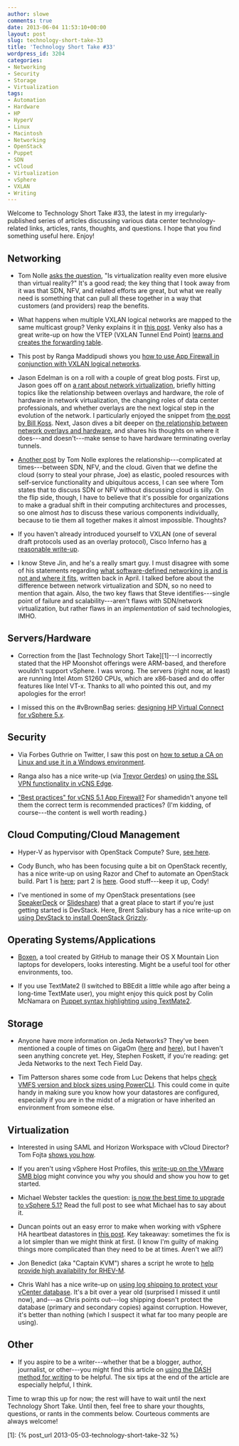 ```yaml
---
author: slowe
comments: true
date: 2013-06-04 11:53:10+00:00
layout: post
slug: technology-short-take-33
title: 'Technology Short Take #33'
wordpress_id: 3204
categories:
- Networking
- Security
- Storage
- Virtualization
tags:
- Automation
- Hardware
- HP
- HyperV
- Linux
- Macintosh
- Networking
- OpenStack
- Puppet
- SDN
- vCloud
- Virtualization
- vSphere
- VXLAN
- Writing
---
```


Welcome to Technology Short Take #33, the latest in my irregularly-published series of articles discussing various data center technology-related links, articles, rants, thoughts, and questions. I hope that you find something useful here. Enjoy!

## Networking

* Tom Nolle [asks the question](http://blog.cimicorp.com/?p=1280), "Is virtualization reality even more elusive than virtual reality?" It's a good read; the key thing that I took away from it was that SDN, NFV, and related efforts are great, but what we really need is something that can pull all these together in a way that customers (and providers) reap the benefits.

* What happens when multiple VXLAN logical networks are mapped to the same multicast group? Venky explains it in [this post](http://blogs.vmware.com/vsphere/2013/05/vxlan-series-multiple-logical-networks-mapped-to-one-multicast-group-address-part-4.html). Venky also has a great write-up on how the VTEP (VXLAN Tunnel End Point) [learns and creates the forwarding table](http://blogs.vmware.com/vsphere/2013/05/vxlan-series-how-vtep-learns-and-creates-forwarding-table-part-5.html).

* This post by Ranga Maddipudi shows you [how to use App Firewall in conjunction with VXLAN logical networks](http://blogs.vmware.com/vsphere/2013/05/using-app-firewall-with-vxlan-networks.html).

* Jason Edelman is on a roll with a couple of great blog posts. First up, Jason goes off on [a rant about network virtualization](http://www.jedelman.com/1/post/2013/06/network-virtualization-general-rant.html), briefly hitting topics like the relationship between overlays and hardware, the role of hardware in network virtualization, the changing roles of data center professionals, and whether overlays are the next logical step in the evolution of the network. I particularly enjoyed the snippet from [the post by Bill Koss](http://siwdt.com/2013/05/07/sdn-its-free-just-like-a-puppy/). Next, Jason dives a bit deeper on [the relationship between network overlays and hardware](http://www.jedelman.com/1/post/2013/06/network-overlays-and-hardware-do-they-go-together.html), and shares his thoughts on where it does---and doesn't---make sense to have hardware terminating overlay tunnels.

* [Another post](http://blog.cimicorp.com/?p=1262) by Tom Nolle explores the relationship---complicated at times---between SDN, NFV, and the cloud. Given that we define the cloud (sorry to steal your phrase, Joe) as elastic, pooled resources with self-service functionality and ubiquitous access, I can see where Tom states that to discuss SDN or NFV without discussing cloud is silly. On the flip side, though, I have to believe that it's possible for organizations to make a gradual shift in their computing architectures and processes, so one almost _has_ to discuss these various components individually, because to tie them all together makes it almost impossible. Thoughts?

* If you haven't already introduced yourself to VXLAN (one of several draft protocols used as an overlay protocol), Cisco Inferno has [a reasonable write-up](http://blog.ciscoinferno.net/who-needs-more-than-4094-vlans).

* I know Steve Jin, and he's a really smart guy. I must disagree with some of his statements regarding [what software-defined networking is and is not and where it fits](http://www.doublecloud.org/2013/04/what-software-defined-networking-is-and-is-not-and-where-it-fits/), written back in April. I talked before about the difference between network virtualization and SDN, so no need to mention that again. Also, the two key flaws that Steve identifies---single point of failure and scalability---aren't flaws with SDN/network virtualization, but rather flaws in an _implementation_ of said technologies, IMHO.

## Servers/Hardware

* Correction from the [last Technology Short Take][1]---I incorrectly stated that the HP Moonshot offerings were ARM-based, and therefore wouldn't support vSphere. I was wrong. The servers (right now, at least) are running Intel Atom S1260 CPUs, which are x86-based and do offer features like Intel VT-x. Thanks to all who pointed this out, and my apologies for the error!

* I missed this on the #vBrownBag series: [designing HP Virtual Connect for vSphere 5.x](http://professionalvmware.com/2013/05/vbrownbag-follow-up-designing-virtual-connect-for-vsphere-with-joe-clark-elgwhoppo/).

## Security

* Via Forbes Guthrie on Twitter, I saw this post on [how to setup a CA on Linux and use it in a Windows environment](http://virtuallyhyper.com/2013/04/setup-your-own-certificate-authority-ca-on-linux-and-use-it-in-a-windows-environment/).

* Ranga also has a nice write-up (via [Trevor Gerdes](https://twitter.com/trevorgerdes)) on [using the SSL VPN functionality in vCNS Edge](http://blogs.vmware.com/vsphere/2013/04/vcloud-networking-and-security-5-1-edge-ssl-vpn-configuration.html).

* ["Best practices" for vCNS 5.1 App Firewall?](http://blogs.vmware.com/vsphere/2013/06/vcloud-networking-and-security-5-1-app-firewall-best-practices.html) For shamedidn't anyone tell them the correct term is recommended practices? (I'm kidding, of course---the content is well worth reading.)

## Cloud Computing/Cloud Management

* Hyper-V as hypervisor with OpenStack Compute? Sure, [see here](http://www.cloudbase.it/openstack/openstack-compute-installer/).

* Cody Bunch, who has been focusing quite a bit on OpenStack recently, has a nice write-up on using Razor and Chef to automate an OpenStack build. Part 1 is [here](http://openstack.prov12n.com/chef-razor-openstack-part-1/); part 2 is [here](http://openstack.prov12n.com/chef-razor-openstack-part-2/). Good stuff---keep it up, Cody!

* I've mentioned in some of my OpenStack presentations (see [SpeakerDeck](http://speakerdeck.com/slowe) or [Slideshare](http://slideshare.net/lowescott)) that a great place to start if you're just getting started is DevStack. Here, Brent Salisbury has a nice write-up on [using DevStack to install OpenStack Grizzly](http://networkstatic.net/installing-openstack-grizzly-with-devstack).

## Operating Systems/Applications

* [Boxen](http://boxen.github.com/), a tool created by GitHub to manage their OS X Mountain Lion laptops for developers, looks interesting. Might be a useful tool for other environments, too.

* If you use TextMate2 (I switched to BBEdit a little while ago after being a long-time TextMate user), you might enjoy this quick post by Colin McNamara on [Puppet syntax highlighting using TextMate2](http://www.colinmcnamara.com/puppet-syntax-highlighting-using-textmate2/).

## Storage

* Anyone have more information on Jeda Networks? They've been mentioned a couple of times on GigaOm ([here](http://gigaom.com/2013/02/19/jeda-networks-proposes-yet-another-software-defined-option-for-the-data-center/) and [here](http://gigaom.com/2013/04/24/jeda-networks-promises-software-defined-storage-controller-to-come-soon/)), but I haven't seen anything concrete yet. Hey, Stephen Foskett, if you're reading: get Jeda Networks to the next Tech Field Day.

* Tim Patterson shares some code from Luc Dekens that helps [check VMFS version and block sizes using PowerCLI](http://timsvirtualworld.com/2013/05/checking-vmfs-version-and-block-sizes-with-powercli/). This could come in quite handy in making sure you know how your datastores are configured, especially if you are in the midst of a migration or have inherited an environment from someone else.

## Virtualization

* Interested in using SAML and Horizon Workspace with vCloud Director? Tom Fojta [shows you how](http://fojta.wordpress.com/2013/04/07/vcloud-director-and-single-sign-on-saml/).

* If you aren't using vSphere Host Profiles, this [write-up on the VMware SMB blog](http://blogs.vmware.com/smb/2013/05/more-virtualization-benefits-taking-advantage-of-your-vsphere-host-profile-feature.html) might convince you why you should and show you how to get started.

* Michael Webster tackles the question: [is now the best time to upgrade to vSphere 5.1?](http://longwhiteclouds.com/2013/05/23/is-now-the-best-time-to-upgrade-to-vsphere-5-1/) Read the full post to see what Michael has to say about it.

* Duncan points out an easy error to make when working with vSphere HA heartbeat datastores in [this post](http://www.yellow-bricks.com/2013/05/23/number-of-vsphere-ha-heartbeat-datastores-less-than-2-error-while-having-more/). Key takeaway: sometimes the fix is a lot simpler than we might think at first. (I know I'm guilty of making things more complicated than they need to be at times. Aren't we all?)

* Jon Benedict (aka "Captain KVM") shares a script he wrote to [help provide high availability for RHEV-M](http://captainkvm.com/2013/05/providing-high-availability-for-rhev-m/).

* Chris Wahl has a nice write-up on [using log shipping to protect your vCenter database](http://wahlnetwork.com/2012/03/25/protecting-the-vcenter-database-with-sql-log-shipping/). It's a bit over a year old (surprised I missed it until now), and---as Chris points out---log shipping doesn't protect the database (primary and secondary copies) against corruption. However, it's better than nothing (which I suspect it what far too many people are using).

## Other

* If you aspire to be a writer---whether that be a blogger, author, journalist, or other---you might find this article on [using the DASH method for writing](http://www.amanet.org/training/articles/Writing-with-DASH.aspx) to be helpful. The six tips at the end of the article are especially helpful, I think.

Time to wrap this up for now; the rest will have to wait until the next Technology Short Take. Until then, feel free to share your thoughts, questions, or rants in the comments below. Courteous comments are always welcome!

[1]: {% post_url 2013-05-03-technology-short-take-32 %}
